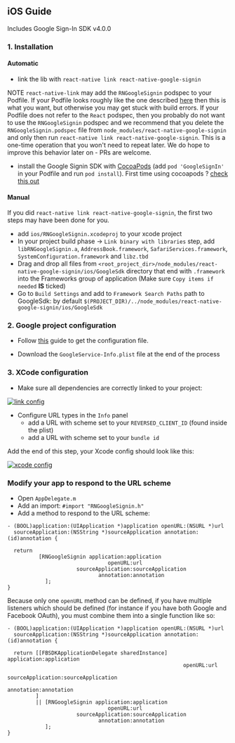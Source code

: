 ## iOS Guide

Includes Google Sign-In SDK v4.0.0

### 1. Installation

#### Automatic

- link the lib with `react-native link react-native-google-signin`

NOTE `react-native-link` may add the `RNGoogleSignin` podspec to your Podfile. If your Podfile looks roughly like the one described [here](http://facebook.github.io/react-native/docs/integration-with-existing-apps#configuring-cocoapods-dependencies) then this is what you want, but otherwise you may get stuck with build errors. If your Podfile does not refer to the `React` podspec, then you probably do not want to use the `RNGoogleSignin` podspec and we recommend that you delete the `RNGoogleSignin.podspec` file from `node_modules/react-native-google-signin` and only then run `react-native link react-native-google-signin`. This is a one-time operation that you won't need to repeat later. We do hope to improve this behavior later on - PRs are welcome.

- install the Google Signin SDK with [CocoaPods](https://cocoapods.org/) (add `pod 'GoogleSignIn'` in your Podfile and run `pod install`).
  First time using cocoapods ? [check this out](./how-cocoapods.md)

#### Manual

If you did `react-native link react-native-google-signin`, the first two steps may have been done for you.

- add `ios/RNGoogleSignin.xcodeproj` to your xcode project
- In your project build phase -> `Link binary with libraries` step, add `libRNGoogleSignin.a`, `AddressBook.framework`, `SafariServices.framework`, `SystemConfiguration.framework` and `libz.tbd`
- Drag and drop all files from `<root_project_dir>/node_modules/react-native-google-signin/ios/GoogleSdk` directory that end with `.framework` into the Frameworks group of application (Make sure `Copy items if needed` **IS** ticked)
- Go to `Build Settings` and add to `Framework Search Paths` path to GoogleSdk: by default `$(PROJECT_DIR)/../node_modules/react-native-google-signin/ios/GoogleSdk`

### 2. Google project configuration

- Follow [this](./get-config-file.md) guide to get the configuration file.

- Download the `GoogleService-Info.plist` file at the end of the process

### 3. XCode configuration

- Make sure all dependencies are correctly linked to your project:

[![link config](https://github.com/apptailor/react-native-google-signin/raw/master/img/link-config.png)](#config)

- Configure URL types in the `Info` panel
  - add a URL with scheme set to your `REVERSED_CLIENT_ID` (found inside the plist)
  - add a URL with scheme set to your `bundle id`

Add the end of this step, your Xcode config should look like this:

[![xcode config](https://github.com/apptailor/react-native-google-signin/raw/master/img/url-config.png)](#config)

### Modify your app to respond to the URL scheme

- Open `AppDelegate.m`
- Add an import: `#import "RNGoogleSignin.h"`
- Add a method to respond to the URL scheme:

```objc
- (BOOL)application:(UIApplication *)application openURL:(NSURL *)url
  sourceApplication:(NSString *)sourceApplication annotation:(id)annotation {

  return
          [RNGoogleSignin application:application
                                openURL:url
                      sourceApplication:sourceApplication
                             annotation:annotation
            ];
}
```

Because only one `openURL` method can be defined, if you have multiple listeners which should be defined (for instance if you have both Google and Facebook OAuth), you must combine them into a single function like so:

```objc
- (BOOL)application:(UIApplication *)application openURL:(NSURL *)url
  sourceApplication:(NSString *)sourceApplication annotation:(id)annotation {

  return [[FBSDKApplicationDelegate sharedInstance] application:application
                                                        openURL:url
                                              sourceApplication:sourceApplication
                                                     annotation:annotation
         ]
         || [RNGoogleSignin application:application
                                openURL:url
                      sourceApplication:sourceApplication
                             annotation:annotation
            ];
}
```
